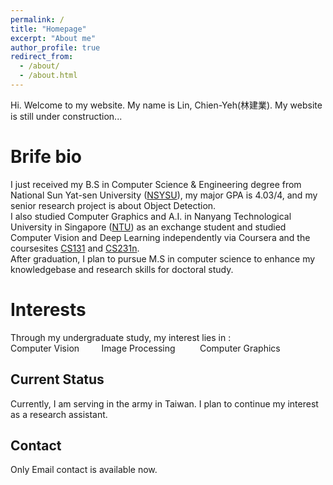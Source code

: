 ```yaml
---
permalink: /
title: "Homepage"
excerpt: "About me"
author_profile: true
redirect_from: 
  - /about/
  - /about.html
---
```


Hi.  Welcome to my website.  My name is Lin, Chien-Yeh(林建業). My website is still under construction...

Brife bio
======
I just received my B.S in Computer Science & Engineering degree from National Sun Yat-sen University ([NSYSU](http://www.nsysu.edu.tw/?Lang=en)), my major GPA is 4.03/4, and my senior research project is about Object Detection.  
I also studied Computer Graphics and A.I. in Nanyang Technological University in Singapore ([NTU](http://www.ntu.edu.sg)) as an exchange student and studied Computer Vision and Deep Learning independently via Coursera and the coursesites [CS131](http://vision.stanford.edu/teaching/cs131_fall1920/index.html) and [CS231n](http://cs231n.stanford.edu/).  
After graduation, I plan to pursue M.S in computer science to enhance my knowledgebase and research skills for doctoral study.

Interests
======
Through my undergraduate study, my interest lies in :  
Computer Vision &nbsp; &nbsp; &nbsp; &nbsp;    Image Processing&nbsp;  &nbsp; &nbsp; &nbsp; &nbsp;      Computer Graphics

Current Status
------
Currently, I am serving in the army in Taiwan. I plan to continue my interest as a research assistant.

Contact
------
Only Email contact is available now.





